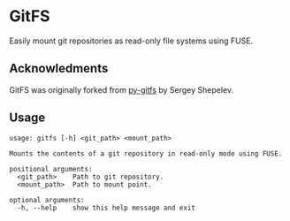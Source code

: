# GitFS

Easily mount git repositories as read-only file systems
using FUSE.

## Acknowledments

GitFS was originally forked from [py-gitfs](https://github.com/temoto/py-gitfs)
by Sergey Shepelev.

## Usage

    usage: gitfs [-h] <git_path> <mount_path>
    
    Mounts the contents of a git repository in read-only mode using FUSE.
    
    positional arguments:
      <git_path>    Path to git repository.
      <mount_path>  Path to mount point.
    
    optional arguments:
      -h, --help    show this help message and exit
